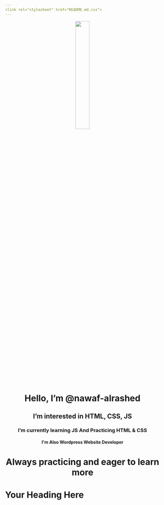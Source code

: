 ```yaml
---
<link rel="stylesheet" href="README.md.css">
---
```


<div id="header" align="center"><img src="https://github.com/nawaf-alrashed/nawaf-alrashed/assets/149557981/0f9c526f-5444-4712-8320-4b933b1ee797" width="30%"></div>
<div align="center">
  <h1>Hello, I’m @nawaf-alrashed</h1>
  <h2>I’m interested in HTML, CSS, JS</h2>
  <h3>I’m currently learning JS And Practicing HTML & CSS </h3>
  <h4>I'm Also Wordpress Website Developer</h4>
</div>
<div align="center"><h1>Always practicing and eager to learn more</h1></div>

<h1 class="no-anchor-icon">Your Heading Here</h1>
